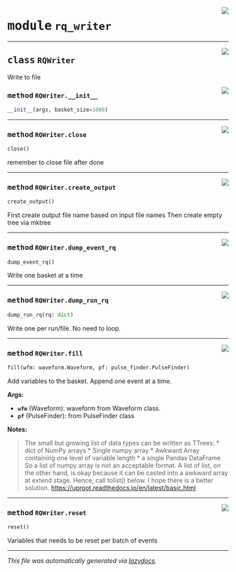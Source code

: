 <!-- markdownlint-disable -->

<a href="../../src/rq_writer.py#L0"><img align="right" style="float:right;" src="https://img.shields.io/badge/-source-cccccc?style=flat-square"></a>

# <kbd>module</kbd> `rq_writer`






---

<a href="../../src/rq_writer.py#L11"><img align="right" style="float:right;" src="https://img.shields.io/badge/-source-cccccc?style=flat-square"></a>

## <kbd>class</kbd> `RQWriter`
Write to file 

<a href="../../src/rq_writer.py#L15"><img align="right" style="float:right;" src="https://img.shields.io/badge/-source-cccccc?style=flat-square"></a>

### <kbd>method</kbd> `RQWriter.__init__`

```python
__init__(args, basket_size=1000)
```








---

<a href="../../src/rq_writer.py#L148"><img align="right" style="float:right;" src="https://img.shields.io/badge/-source-cccccc?style=flat-square"></a>

### <kbd>method</kbd> `RQWriter.close`

```python
close()
```

remember to close file after done 

---

<a href="../../src/rq_writer.py#L51"><img align="right" style="float:right;" src="https://img.shields.io/badge/-source-cccccc?style=flat-square"></a>

### <kbd>method</kbd> `RQWriter.create_output`

```python
create_output()
```

First create output file name based on input file names Then create empty tree via mktree 

---

<a href="../../src/rq_writer.py#L160"><img align="right" style="float:right;" src="https://img.shields.io/badge/-source-cccccc?style=flat-square"></a>

### <kbd>method</kbd> `RQWriter.dump_event_rq`

```python
dump_event_rq()
```

Write one basket at a time 

---

<a href="../../src/rq_writer.py#L154"><img align="right" style="float:right;" src="https://img.shields.io/badge/-source-cccccc?style=flat-square"></a>

### <kbd>method</kbd> `RQWriter.dump_run_rq`

```python
dump_run_rq(rq: dict)
```

Write one per run/file. No need to loop. 

---

<a href="../../src/rq_writer.py#L93"><img align="right" style="float:right;" src="https://img.shields.io/badge/-source-cccccc?style=flat-square"></a>

### <kbd>method</kbd> `RQWriter.fill`

```python
fill(wfm: waveform.Waveform, pf: pulse_finder.PulseFinder)
```

Add variables to the basket. Append one event at a time. 



**Args:**
 
 - <b>`wfm`</b> (Waveform):  waveform from Waveform class. 
 - <b>`pf`</b> (PulseFinder):  from PulseFinder class 



**Notes:**

> The small but growing list of data types can be written as TTrees: * dict of NumPy arrays * Single numpy array * Awkward Array containing one level of variable length * a single Pandas DataFrame 
>So a list of numpy array is not an acceptable format. A list of list, on the other hand, is okay because it can be casted into a awkward array at extend stage. Hence, call tolist() below. I hope there is a better solution. https://uproot.readthedocs.io/en/latest/basic.html 

---

<a href="../../src/rq_writer.py#L26"><img align="right" style="float:right;" src="https://img.shields.io/badge/-source-cccccc?style=flat-square"></a>

### <kbd>method</kbd> `RQWriter.reset`

```python
reset()
```

Variables that needs to be reset per batch of events 




---

_This file was automatically generated via [lazydocs](https://github.com/ml-tooling/lazydocs)._
